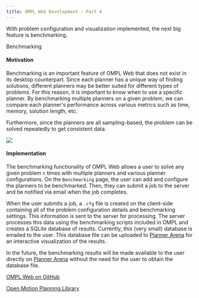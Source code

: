 ```yaml
---
title: OMPL Web Development - Part 4
---
```


With problem configuration and visualization implemented, the next big
feature is benchmarking.

<div class="subtitle">Benchmarking</div>

#### Motivation
Benchmarking is an important feature of OMPL Web that does not exist in its
desktop counterpart. Since each planner has a unique way of finding solutions,
different planners may be better suited for different types of problems. For
this reason, it is important to know when to use a specific
planner. By benchmarking multiple planners on a given problem, we can compare
each planner's performance across various metrics such as time, memory, solution
length, etc.

Furthermore, since the planners are all sampling-based, the problem can be
solved repeatedly to get consistent data.

<img src="../images/omplweb/benchmarking.png" class="img-responsive">

#### Implementation
The benchmarking functionality of OMPL Web allows a user to
solve any given problem `n` times with multiple planners and various planner
configurations. On the `Benchmarking` page, the user can add and configure the
planners to be benchmarked. Then, they can submit a job to the server
and be notified via email when the job completes.

When the user submits a job, a `.cfg` file is created on the client-side
containing all of the problem configuration details and benchmarking settings.
This information is sent to the server for processing. The server processes this
data using the benchmarking scripts included in OMPL and creates a SQLite
database of results. Currently, this (very small) database is emailed to the
user. This database file can be uploaded to [Planner
Arena](http://plannerarena.org) for an interactive visualization of the
results.

In the future, the benchmarking results will be made available to the user 
directly on [Planner Arena](http://plannerarena.org)
without the need for the user to obtain the database file.

[OMPL Web on GitHub](https://github.com/prb2/omplweb)

[Open Motion Planning Library](http://ompl.kavrakilab.org)
